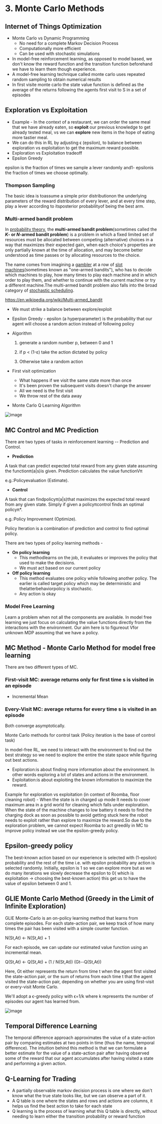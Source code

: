 # 3. Monte Carlo Methods

## Internet of Things Optimization

- Monte Carlo vs Dynamic Programming
    - No need for a complete Markov Decision Process
    - Computationally more efficient
    - Can be used with stochastic simulations
- In model-free reinforcement learning, as opposed to model based, we don't know the reward function and the transition function beforehand we have to learn them though experience.
- A model-free learning technique called monte carlo uses repeated random sampling to obtain numerical results
- In first visite monte carlo the state value function is defined as the average of the returns following the agents first visit to S in a set of episodes

## Exploration vs Exploitation

- Example - In the context of a restaurant, we can order the same meal that we have already eaten, so **exploit** our previous knowledge to get already tested meal, vs we can **explore** new items in the hope of eating more tastier meal.
- We can do this in RL by adjusting ϵ (epsilon), to balance between exploration vs exploitation to get the maximum reward possible.
- Exploration vs Exploitation tradeoff
- Epsilon Greedy

epsilon is the fraction of times we sample a lever randomly and1- epsilonis the fraction of times we choose optimally.

### Thompson Sampling

The basic idea is toassume a simple prior distributionon the underlying parameters of the reward distribution of every lever, and at every time step, play a lever according to itsposterior probabilityof being the best arm.

### Multi-armed bandit problem

In [probability theory](https://en.wikipedia.org/wiki/Probability_theory), the **multi-armed bandit problem**(sometimes called the ***K*- or *N*-armed bandit problem**) is a problem in which a fixed limited set of resources must be allocated between competing (alternative) choices in a way that maximizes their expected gain, when each choice's properties are only partially known at the time of allocation, and may become better understood as time passes or by allocating resources to the choice.

The name comes from imagining a [gambler](https://en.wikipedia.org/wiki/Gambler) at a row of [slot machines](https://en.wikipedia.org/wiki/Slot_machines)(sometimes known as "one-armed bandits"), who has to decide which machines to play, how many times to play each machine and in which order to play them, and whether to continue with the current machine or try a different machine.The multi-armed bandit problem also falls into the broad category of [stochastic scheduling](https://en.wikipedia.org/wiki/Stochastic_scheduling).

https://en.wikipedia.org/wiki/Multi-armed_bandit

- We must strike a balance between explore/exploit
- Epsilon Greedy - epsilon (a hyperparameter) is the probability that our agent will choose a random action instead of following policy
- Algorithm

    1. generate a random number p, between 0 and 1

    2. if p < (1-ε) take the action dictated by policy

    3. Otherwise take a random action
- First visit optimization
    - What happens if we visit the same state more than once
    - It's been proven the subsequent visits doesn't change the answer
    - All we need is the first visit
    - We throw rest of the data away
- Monte Carlo Q Learning Algorithm

![image](../../media/3.-Monte-Carlo-Methods-image1.jpg)

## MC Control and MC Prediction

There are two types of tasks in reinforcement learning -- Prediction and Control.

- **Prediction**

A task that can predict expected total reward from any given state assuming the functionπ(a|s)is given. Prediction calculates the value functionVπ

e.g.:Policyevaluation (Estimate).

- **Control**

A task that can findpolicyπ(a|s)that maximizes the expected total reward from any given state. Simply if given a policyπcontrol finds an optimal policyπ*.

e.g.:Policy Improvement (Optimize).

Policy Iteration is a combination of prediction and control to find optimal policy.

There are two types of policy learning methods -

- **On policy learning**
    - This methodlearns on the job, it evaluates or improves the policy that used to make the decisions.
    - We must act based on our current policy
- **Off policy learning**
    - This method evaluates one policy while following another policy. The earlier is called target policy which may be deterministic and thelatterbehaviorpolicy is stochastic.
    - Any action is okay

### Model Free Learning

Learn a problem when not all the components are available. In model free learning we just focus on calculating the value functions directly from the interactions with the environment. Our aim here is to figureout Vfor unknown MDP assuming that we have a policy.

## MC Method - Monte Carlo Method for model free learning

There are two different types of MC.

### First-visit MC: average returns only for first time s is visited in an episode

- Incremental Mean

### Every-Visit MC: average returns for every time s is visited in an episode

Both converge asymptotically.

Monte Carlo methods for control task (Policy iteration is the base of control task)

In model-free RL, we need to interact with the environment to find out the best strategy so we need to explore the entire the state space while figuring out best actions.

- Exploration:is about finding more information about the environment. In other words exploring a lot of states and actions in the environment.
- Exploitation:is about exploiting the known information to maximize the reward.

Example for exploration vs exploitation (in context of Roomba, floor cleaning robot) - When the state is in charged up mode It needs to cover maximum area in a grid world for cleaning which falls under exploration. When the state of the machine changes to low battery it needs to find the charging dock as soon as possible to avoid getting stuck here the robot needs to exploit rather than explore to maximize the reward.So due to the exploration problem, we cannot expect Roomba to act greedily in MC to improve policy instead we use the epsilon-greedy policy.

## Epsilon-greedy policy

The best-known action based on our experience is selected with (1-epsilon) probability and the rest of the time i.e. with epsilon probability any action is selected randomly. Initially, epsilon is 1 so we can explore more but as we do many iterations we slowly decrease the epsilon to 0( which is exploitation → choosing the best-known action) this get us to have the value of epsilon between 0 and 1.

## GLIE Monte Carlo Method (Greedy in the Limit of Infinite Exploration)

GLIE Monte-Carlo is an on-policy learning method that learns from complete episodes. For each state-action pair, we keep track of how many times the pair has been visited with a simple counter function.

N(St,At) ← N(St,At) + 1

For each episode, we can update our estimated value function using an incremental mean.

Q(St,At) ← Q(St,At) + (1 / N(St,At)) (Gt--Q(St,At))

Here, Gt either represents the return from time t when the agent first visited the state-action pair, or the sum of returns from each time t that the agent visited the state-action pair, depending on whether you are using first-visit or every-visit Monte Carlo.

We'll adopt a ϵ-greedy policy with ϵ=1/k where k represents the number of episodes our agent has learned from.

![image](../../media/3.-Monte-Carlo-Methods-image2.jpg)

## Temporal Difference Learning

The temporal difference approach approximates the value of a state-action pair by comparing estimates at two points in time (thus the name, temporal difference). The intuition behind this method is that we can formulate a better estimate for the value of a state-action pair after having observed some of the reward that our agent accumulates after having visited a state and performing a given action.

## Q-Learning for Trading

- A partially observable markov decision process is one where we don't know what the true state looks like, but we can observe a part of it.
- A Q table is one where the states and rows and actions are columns, it helps us find the best action to take for each state
- Q learning is the process of learning what this Q table is directly, without needing to learn either the transition probability or reward function
